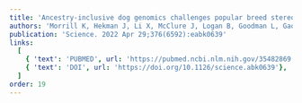 ```yaml
---
title: 'Ancestry-inclusive dog genomics challenges popular breed stereotypes'
authors: 'Morrill K, Hekman J, Li X, McClure J, Logan B, Goodman L, Gao M, Dong Y, Alonso M, Carmichael E, Snyder-Mackler N, Alonso J, Noh HJ, Johnson J, Koltookian M, Lieu C, Megquier K, Swofford R, Turner-Maier J, White ME, Weng Z, Colubri A, Genereux DP, Lord KA, Karlsson EK'
publication: 'Science. 2022 Apr 29;376(6592):eabk0639'
links:
  [
    { 'text': 'PUBMED', url: 'https://pubmed.ncbi.nlm.nih.gov/35482869'},
    { 'text': 'DOI', url: 'https://doi.org/10.1126/science.abk0639'},
  ]
order: 19
---
```

